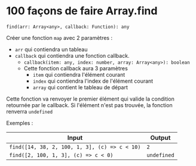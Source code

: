 # 100 façons de faire Array.find

`find(arr: Array<any>, callback: Function): any`

Créer une fonction `map` avec 2 paramètres :

- `arr` qui contiendra un tableau
- `callback` qui contiendra une fonction callback.
  - `callback(item: any, index: number, array: Array<any>): boolean`
  - Cette fonction callback aura 3 paramètres
    - `item` qui contiendra l'élément courant
    - `index` qui contiendra l'index de l'élément courant
    - `array` qui contient le tableau de départ

Cette fonction va renvoyer le premier élément qui valide la condition retournée par le callback.
Si l'élément n'est pas trouvée, la fonction renverra `undefined`

Exemples :

| Input                                         | Output      |
| --------------------------------------------- | ----------- |
| `find([14, 38, 2, 100, 1, 3], (c) => c < 10)` | `2`         |
| `find([2, 100, 1, 3], (c) => c < 0)`          | `undefined` |

